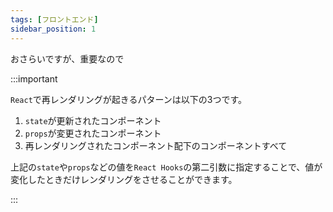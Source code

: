 ```yaml
---
tags: [フロントエンド]
sidebar_position: 1
---
```


おさらいですが、重要なので

:::important

`React`で再レンダリングが起きるパターンは以下の3つです。

1. `state`が更新されたコンポーネント
1. `props`が変更されたコンポーネント
1. 再レンダリングされたコンポーネント配下のコンポーネントすべて

上記の`state`や`props`などの値を`React Hooks`の第二引数に指定することで、値が変化したときだけレンダリングをさせることができます。

:::
